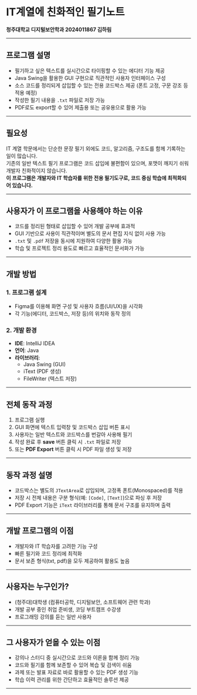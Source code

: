 # IT계열에 친화적인 필기노트

**청주대학교 디지털보안학과 2024011867 김하림**

---

##  프로그램 설명

- 필기하고 싶은 텍스트를 실시간으로 타이핑할 수 있는 에디터 기능 제공  
- Java Swing을 활용한 GUI 구현으로 직관적인 사용자 인터페이스 구성  
- 소스 코드를 정리되게 삽입할 수 있는 전용 코드박스 제공 (폰트 고정, 구문 강조 등 적용 예정)  
- 작성한 필기 내용을 `.txt` 파일로 저장 가능  
- PDF로도 export할 수 있어 제출용 또는 공유용으로 활용 가능  

---

##  필요성

IT 계열 학문에서는 단순한 문장 필기 외에도 코드, 알고리즘, 구조도를 함께 기록하는 일이 많습니다.  
기존의 일반 텍스트 필기 프로그램은 코드 삽입에 불편함이 있으며, 포맷이 깨지기 쉬워 개발자 친화적이지 않습니다.  
**이 프로그램은 개발자와 IT 학습자를 위한 전용 필기도구로, 코드 중심 학습에 최적화되어 있습니다.**

---

##  사용자가 이 프로그램을 사용해야 하는 이유

- 코드를 정리된 형태로 삽입할 수 있어 개발 공부에 효과적  
- GUI 기반으로 사용이 직관적이며 별도의 문서 편집 지식 없이 사용 가능  
- `.txt` 및 `.pdf` 저장을 동시에 지원하여 다양한 활용 가능  
- 학습 및 프로젝트 정리 용도로 빠르고 효율적인 문서화가 가능  

---

##  개발 방법

### 1. 프로그램 설계
- Figma를 이용해 화면 구성 및 사용자 흐름(UI/UX)을 시각화  
- 각 기능(에디터, 코드박스, 저장 등)의 위치와 동작 정의  

### 2. 개발 환경
- **IDE**: IntelliJ IDEA  
- **언어**: Java  
- **라이브러리**:  
  - Java Swing (GUI)  
  - iText (PDF 생성)  
  - FileWriter (텍스트 저장)

---

##  전체 동작 과정

1. 프로그램 실행  
2. GUI 화면에 텍스트 입력창 및 코드박스 삽입 버튼 표시  
3. 사용자는 일반 텍스트와 코드박스를 번갈아 사용해 필기  
4. 작성 완료 후 **save** 버튼 클릭 시 `.txt` 파일로 저장  
5. 또는 **PDF Export** 버튼 클릭 시 PDF 파일 생성 및 저장  

---

##  동작 과정 설명

- 코드박스는 별도의 `JTextArea`로 삽입되며, 고정폭 폰트(Monospaced)를 적용  
- 저장 시 전체 내용은 구분 형식(예: `[Code]`, `[Text]`)으로 파싱 후 저장  
- PDF Export 기능은 `iText` 라이브러리를 통해 문서 구조를 유지하며 출력  

---

##  개발 프로그램의 이점

- 개발자와 IT 학습자를 고려한 기능 구성  
- 빠른 필기와 코드 정리에 최적화  
- 문서 보존 형식(txt, pdf)을 모두 제공하여 활용도 높음   

---

##  사용자는 누구인가?

- (청주대)대학생 (컴퓨터공학, 디지털보안, 소프트웨어 관련 학과)  
- 개발 공부 중인 취업 준비생, 코딩 부트캠프 수강생  
- 프로그래밍 강의를 듣는 일반 사용자  

---

##  그 사용자가 얻을 수 있는 이점

- 강의나 스터디 중 실시간으로 코드와 이론을 함께 정리 가능  
- 코드와 필기를 함께 보존할 수 있어 복습 및 검색이 쉬움  
- 과제 또는 발표 자료로 바로 활용할 수 있는 PDF 생성 기능  
- 학습 이력 관리를 위한 간단하고 효율적인 솔루션 제공  

---

